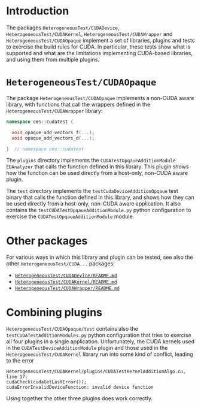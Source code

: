 # Introduction

The packages `HeterogeneousTest/CUDADevice`, `HeterogeneousTest/CUDAKernel`,
`HeterogeneousTest/CUDAWrapper` and `HeterogeneousTest/CUDAOpaque` implement a set of libraries,
plugins and tests to exercise the build rules for CUDA.
In particular, these tests show what is supported and what are the limitations implementing
CUDA-based libraries, and using them from multiple plugins.


# `HeterogeneousTest/CUDAOpaque`

The package `HeterogeneousTest/CUDAOpaque` implements a non-CUDA aware library, with functions that
call the wrappers defined in the `HeterogeneousTest/CUDAWrapper` library:
```c++
namespace cms::cudatest {

  void opaque_add_vectors_f(...);
  void opaque_add_vectors_d(...);

}  // namespace cms::cudatest
```

The `plugins` directory implements the `CUDATestOpqaueAdditionModule` `EDAnalyzer` that calls the 
function defined in this library. This plugin shows how the function can be used directly from a 
host-only, non-CUDA aware plugin.

The `test` directory implements the `testCudaDeviceAdditionOpqaue` test binary that calls the
function defined in this library, and shows how they can be used directly from a host-only, non-CUDA
aware application.
It also contains the `testCUDATestOpqaueAdditionModule.py` python configuration to exercise the
`CUDATestOpqaueAdditionModule` module.


# Other packages

For various ways in which this library and plugin can be tested, see also the other
`HeterogeneousTest/CUDA...` packages:
  - [`HeterogeneousTest/CUDADevice/README.md`](../../HeterogeneousTest/CUDADevice/README.md)
  - [`HeterogeneousTest/CUDAKernel/README.md`](../../HeterogeneousTest/CUDAKernel/README.md)
  - [`HeterogeneousTest/CUDAWrapper/README.md`](../../HeterogeneousTest/CUDAWrapper/README.md)


# Combining plugins

`HeterogeneousTest/CUDAOpaque/test` contains also the `testCUDATestAdditionModules.py` python
configuration that tries to exercise all four plugins in a single application.
Unfortunately, the CUDA kernels used in the `CUDATestDeviceAdditionModule` plugin and those used in
the `HeterogeneousTest/CUDAKernel` library run into some kind of conflict, leading to the error
```
HeterogeneousTest/CUDAKernel/plugins/CUDATestKernelAdditionAlgo.cu, line 17:
cudaCheck(cudaGetLastError());
cudaErrorInvalidDeviceFunction: invalid device function
```
Using together the other three plugins does work correctly.
